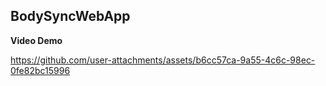 ## BodySyncWebApp
**Video Demo**


https://github.com/user-attachments/assets/b6cc57ca-9a55-4c6c-98ec-0fe82bc15996

